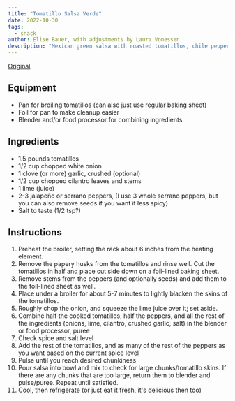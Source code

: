 ```yaml
---
title: "Tomatillo Salsa Verde"
date: 2022-10-30
tags:
  - snack
author: Elise Bauer, with adjustments by Laura Vonessen
description: "Mexican green salsa with roasted tomatillos, chile peppers, lime juice, cilantro, and onion"
---
```


[Original](https://www.simplyrecipes.com/recipes/tomatillo_salsa_verde/)

## Equipment

- Pan for broiling tomatillos (can also just use regular baking sheet)
- Foil for pan to make cleanup easier
- Blender and/or food processor for combining ingredients

## Ingredients

- 1.5 pounds tomatillos
- 1/2 cup chopped white onion
- 1 clove (or more) garlic, crushed (optional)
- 1/2 cup chopped cilantro leaves and stems
- 1 lime (juice)
- 2-3 jalapeño or serrano peppers, (I use 3 whole serrano peppers, but you can also remove seeds if you want it less spicy)
- Salt to taste (1/2 tsp?)

## Instructions

1.  Preheat the broiler, setting the rack about 6 inches from the heating element.
2.  Remove the papery husks from the tomatillos and rinse well. Cut the tomatillos in half and place cut side down on a foil-lined baking sheet.
3.  Remove stems from the peppers (and optionally seeds) and add them to the foil-lined sheet as well.
4.  Place under a broiler for about 5-7 minutes to lightly blacken the skins of the tomatillos.
5.  Roughly chop the onion, and squeeze the lime juice over it; set aside.
6.  Combine half the cooked tomatillos, half the peppers, and all the rest of the ingredients (onions, lime, cilantro, crushed garlic, salt) in the blender or food processor, puree
7.  Check spice and salt level
8.  Add the rest of the tomatillos, and as many of the rest of the peppers as you want based on the current spice level
9.  Pulse until you reach desired chunkiness
10. Pour salsa into bowl and mix to check for large chunks/tomatillo skins. If there are any chunks that are too large, return them to blender and pulse/puree. Repeat until satisfied.
11. Cool, then refrigerate (or just eat it fresh, it's delicious then too)
